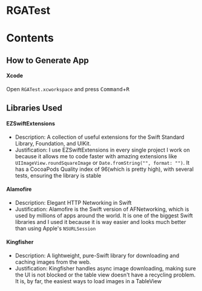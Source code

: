 # RGATest

# Contents


## How to Generate App

#### Xcode
Open ```RGATest.xcworkspace``` and press <kbd>Command</kbd>+<kbd>R</kbd>

## Libraries Used

#### EZSwiftExtensions
* Description: A collection of useful extensions for the Swift Standard Library, Foundation, and UIKit.
* Justification: I use EZSwiftExtensions in every single project I work on because it allows me to code faster with amazing extensions like ```UIImageView.roundSquareImage``` or ```Date.fromString("", format: "")```. It has a CocoaPods Quality index of 96(which is pretty high), with several tests, ensuring the library is stable

#### Alamofire
* Description: Elegant HTTP Networking in Swift
* Justification: Alamofire is the Swift version of AFNetworking, which is used by millions of apps around the world. It is one of the biggest Swift libraries and I used it because it is way easier and looks much better than using Apple's ```NSURLSession```

#### Kingfisher
* Description: A lightweight, pure-Swift library for downloading and caching images from the web.
* Justification: Kingfisher handles async image downloading, making sure the UI is not blocked or the table view doesn't have a recycling problem. It is, by far, the easiest ways to load images in a TableView

